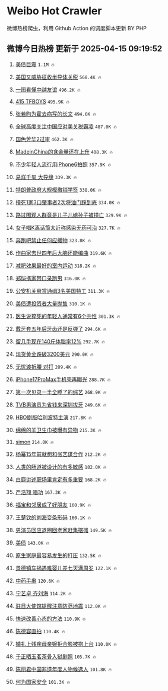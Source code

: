 # Weibo Hot Crawler 



微博热榜爬虫，利用 Github Action 的调度脚本更新 BY PHP 


## 微博今日热榜 更新于 2025-04-15 09:19:52 
1. [美债巨震](https://s.weibo.com/weibo?q=%23%E7%BE%8E%E5%80%BA%E5%B7%A8%E9%9C%87%23&t=31&band_rank=1&Refer=top) `1.1M 🔥` 

1. [美国又威胁征收半导体关税](https://s.weibo.com/weibo?q=%23%E7%BE%8E%E5%9B%BD%E5%8F%88%E5%A8%81%E8%83%81%E5%BE%81%E6%94%B6%E5%8D%8A%E5%AF%BC%E4%BD%93%E5%85%B3%E7%A8%8E%23&t=31&band_rank=2&Refer=top) `568.4K 🔥` 

1. [一图看懂中越友谊](https://s.weibo.com/weibo?q=%23%E4%B8%80%E5%9B%BE%E7%9C%8B%E6%87%82%E4%B8%AD%E8%B6%8A%E5%8F%8B%E8%B0%8A%23&t=31&band_rank=3&Refer=top) `496.2K 🔥` 

1. [415 TFBOYS](https://s.weibo.com/weibo?q=415%20TFBOYS&t=31&band_rank=4&Refer=top) `495.9K 🔥` 

1. [张若昀为霍去病写的长文](https://s.weibo.com/weibo?q=%23%E5%BC%A0%E8%8B%A5%E6%98%80%E4%B8%BA%E9%9C%8D%E5%8E%BB%E7%97%85%E5%86%99%E7%9A%84%E9%95%BF%E6%96%87%23&t=31&band_rank=5&Refer=top) `494.6K 🔥` 

1. [全球高度关注中国应对美关税霸凌](https://s.weibo.com/weibo?q=%23%E5%85%A8%E7%90%83%E9%AB%98%E5%BA%A6%E5%85%B3%E6%B3%A8%E4%B8%AD%E5%9B%BD%E5%BA%94%E5%AF%B9%E7%BE%8E%E5%85%B3%E7%A8%8E%E9%9C%B8%E5%87%8C%23&t=31&band_rank=6&Refer=top) `487.0K 🔥` 

1. [国色芳华2过审](https://s.weibo.com/weibo?q=%E5%9B%BD%E8%89%B2%E8%8A%B3%E5%8D%8E2%E8%BF%87%E5%AE%A1&t=31&band_rank=7&Refer=top) `462.3K 🔥` 

1. [MadeinChina的含金量还在上升](https://s.weibo.com/weibo?q=%23MadeinChina%E7%9A%84%E5%90%AB%E9%87%91%E9%87%8F%E8%BF%98%E5%9C%A8%E4%B8%8A%E5%8D%87%23&t=31&band_rank=8&Refer=top) `408.3K 🔥` 

1. [不少年轻人流行用iPhone6拍照](https://s.weibo.com/weibo?q=%23%E4%B8%8D%E5%B0%91%E5%B9%B4%E8%BD%BB%E4%BA%BA%E6%B5%81%E8%A1%8C%E7%94%A8iPhone6%E6%8B%8D%E7%85%A7%23&t=31&band_rank=9&Refer=top) `357.9K 🔥` 

1. [易烊千玺 大导缘](https://s.weibo.com/weibo?q=%E6%98%93%E7%83%8A%E5%8D%83%E7%8E%BA%20%E5%A4%A7%E5%AF%BC%E7%BC%98&t=31&band_rank=10&Refer=top) `339.3K 🔥` 

1. [特朗普政府大规模撤销学签](https://s.weibo.com/weibo?q=%23%E7%89%B9%E6%9C%97%E6%99%AE%E6%94%BF%E5%BA%9C%E5%A4%A7%E8%A7%84%E6%A8%A1%E6%92%A4%E9%94%80%E5%AD%A6%E7%AD%BE%23&t=31&band_rank=11&Refer=top) `338.0K 🔥` 

1. [撞死1家3口肇事者2次将油门踩到底](https://s.weibo.com/weibo?q=%23%E6%92%9E%E6%AD%BB1%E5%AE%B63%E5%8F%A3%E8%82%87%E4%BA%8B%E8%80%852%E6%AC%A1%E5%B0%86%E6%B2%B9%E9%97%A8%E8%B8%A9%E5%88%B0%E5%BA%95%23&t=31&band_rank=12&Refer=top) `334.0K 🔥` 

1. [路过围观人群竟是儿子儿媳孙子被撞亡](https://s.weibo.com/weibo?q=%23%E8%B7%AF%E8%BF%87%E5%9B%B4%E8%A7%82%E4%BA%BA%E7%BE%A4%E7%AB%9F%E6%98%AF%E5%84%BF%E5%AD%90%E5%84%BF%E5%AA%B3%E5%AD%99%E5%AD%90%E8%A2%AB%E6%92%9E%E4%BA%A1%23&t=31&band_rank=13&Refer=top) `329.9K 🔥` 

1. [女子唱K离话筒太近称感染无药可治](https://s.weibo.com/weibo?q=%23%E5%A5%B3%E5%AD%90%E5%94%B1K%E7%A6%BB%E8%AF%9D%E7%AD%92%E5%A4%AA%E8%BF%91%E7%A7%B0%E6%84%9F%E6%9F%93%E6%97%A0%E8%8D%AF%E5%8F%AF%E6%B2%BB%23&t=31&band_rank=14&Refer=top) `327.7K 🔥` 

1. [奔跑吧禁止任何应援物](https://s.weibo.com/weibo?q=%23%E5%A5%94%E8%B7%91%E5%90%A7%E7%A6%81%E6%AD%A2%E4%BB%BB%E4%BD%95%E5%BA%94%E6%8F%B4%E7%89%A9%23&t=31&band_rank=15&Refer=top) `323.8K 🔥` 

1. [作曲家去世四年后大脑还能编曲](https://s.weibo.com/weibo?q=%23%E4%BD%9C%E6%9B%B2%E5%AE%B6%E5%8E%BB%E4%B8%96%E5%9B%9B%E5%B9%B4%E5%90%8E%E5%A4%A7%E8%84%91%E8%BF%98%E8%83%BD%E7%BC%96%E6%9B%B2%23&t=31&band_rank=16&Refer=top) `319.6K 🔥` 

1. [减肥效果最好的室内运动](https://s.weibo.com/weibo?q=%E5%87%8F%E8%82%A5%E6%95%88%E6%9E%9C%E6%9C%80%E5%A5%BD%E7%9A%84%E5%AE%A4%E5%86%85%E8%BF%90%E5%8A%A8&t=31&band_rank=17&Refer=top) `318.2K 🔥` 

1. [郑恺携家带口录跑男](https://s.weibo.com/weibo?q=%23%E9%83%91%E6%81%BA%E6%90%BA%E5%AE%B6%E5%B8%A6%E5%8F%A3%E5%BD%95%E8%B7%91%E7%94%B7%23&t=31&band_rank=18&Refer=top) `316.0K 🔥` 

1. [公安机关悬赏通缉3名美国特工](https://s.weibo.com/weibo?q=%23%E5%85%AC%E5%AE%89%E6%9C%BA%E5%85%B3%E6%82%AC%E8%B5%8F%E9%80%9A%E7%BC%893%E5%90%8D%E7%BE%8E%E5%9B%BD%E7%89%B9%E5%B7%A5%23&t=31&band_rank=19&Refer=top) `311.3K 🔥` 

1. [美债遭投资者大量抛售](https://s.weibo.com/weibo?q=%23%E7%BE%8E%E5%80%BA%E9%81%AD%E6%8A%95%E8%B5%84%E8%80%85%E5%A4%A7%E9%87%8F%E6%8A%9B%E5%94%AE%23&t=31&band_rank=20&Refer=top) `310.1K 🔥` 

1. [医生说猝死的年轻人通常有6个共性](https://s.weibo.com/weibo?q=%23%E5%8C%BB%E7%94%9F%E8%AF%B4%E7%8C%9D%E6%AD%BB%E7%9A%84%E5%B9%B4%E8%BD%BB%E4%BA%BA%E9%80%9A%E5%B8%B8%E6%9C%896%E4%B8%AA%E5%85%B1%E6%80%A7%23&t=31&band_rank=21&Refer=top) `301.3K 🔥` 

1. [戴牙套五年后牙齿还是反弹了](https://s.weibo.com/weibo?q=%23%E6%88%B4%E7%89%99%E5%A5%97%E4%BA%94%E5%B9%B4%E5%90%8E%E7%89%99%E9%BD%BF%E8%BF%98%E6%98%AF%E5%8F%8D%E5%BC%B9%E4%BA%86%23&t=31&band_rank=22&Refer=top) `294.6K 🔥` 

1. [留几手现在140斤体脂率12%](https://s.weibo.com/weibo?q=%23%E7%95%99%E5%87%A0%E6%89%8B%E7%8E%B0%E5%9C%A8140%E6%96%A4%E4%BD%93%E8%84%82%E7%8E%8712%25%23&t=31&band_rank=23&Refer=top) `292.7K 🔥` 

1. [现货黄金跌破3200美元](https://s.weibo.com/weibo?q=%23%E7%8E%B0%E8%B4%A7%E9%BB%84%E9%87%91%E8%B7%8C%E7%A0%B43200%E7%BE%8E%E5%85%83%23&t=31&band_rank=24&Refer=top) `290.0K 🔥` 

1. [无忧渡折腰 对打](https://s.weibo.com/weibo?q=%E6%97%A0%E5%BF%A7%E6%B8%A1%E6%8A%98%E8%85%B0%20%E5%AF%B9%E6%89%93&t=31&band_rank=25&Refer=top) `289.4K 🔥` 

1. [iPhone17ProMax手机壳再曝光](https://s.weibo.com/weibo?q=%23iPhone17ProMax%E6%89%8B%E6%9C%BA%E5%A3%B3%E5%86%8D%E6%9B%9D%E5%85%89%23&t=31&band_rank=26&Refer=top) `288.7K 🔥` 

1. [第一次见录一半全睡了的综艺](https://s.weibo.com/weibo?q=%E7%AC%AC%E4%B8%80%E6%AC%A1%E8%A7%81%E5%BD%95%E4%B8%80%E5%8D%8A%E5%85%A8%E7%9D%A1%E4%BA%86%E7%9A%84%E7%BB%BC%E8%89%BA&t=31&band_rank=27&Refer=top) `268.9K 🔥` 

1. [TVB男演员为省钱来深圳拔牙](https://s.weibo.com/weibo?q=%23TVB%E7%94%B7%E6%BC%94%E5%91%98%E4%B8%BA%E7%9C%81%E9%92%B1%E6%9D%A5%E6%B7%B1%E5%9C%B3%E6%8B%94%E7%89%99%23&t=31&band_rank=28&Refer=top) `249.6K 🔥` 

1. [HBO剧版哈利波特主演](https://s.weibo.com/weibo?q=HBO%E5%89%A7%E7%89%88%E5%93%88%E5%88%A9%E6%B3%A2%E7%89%B9%E4%B8%BB%E6%BC%94&t=31&band_rank=29&Refer=top) `217.8K 🔥` 

1. [绵绵的羊卫生巾被曝有异物](https://s.weibo.com/weibo?q=%23%E7%BB%B5%E7%BB%B5%E7%9A%84%E7%BE%8A%E5%8D%AB%E7%94%9F%E5%B7%BE%E8%A2%AB%E6%9B%9D%E6%9C%89%E5%BC%82%E7%89%A9%23&t=31&band_rank=30&Refer=top) `215.3K 🔥` 

1. [simon](https://s.weibo.com/weibo?q=simon&t=31&band_rank=31&Refer=top) `214.0K 🔥` 

1. [杨幂15年前就想和张艺谋合作](https://s.weibo.com/weibo?q=%23%E6%9D%A8%E5%B9%8215%E5%B9%B4%E5%89%8D%E5%B0%B1%E6%83%B3%E5%92%8C%E5%BC%A0%E8%89%BA%E8%B0%8B%E5%90%88%E4%BD%9C%23&t=31&band_rank=32&Refer=top) `212.2K 🔥` 

1. [人类的肠道被设计的有多敏感](https://s.weibo.com/weibo?q=%E4%BA%BA%E7%B1%BB%E7%9A%84%E8%82%A0%E9%81%93%E8%A2%AB%E8%AE%BE%E8%AE%A1%E7%9A%84%E6%9C%89%E5%A4%9A%E6%95%8F%E6%84%9F&t=31&band_rank=33&Refer=top) `182.0K 🔥` 

1. [白鹿讲述职场里肯定有多重要](https://s.weibo.com/weibo?q=%23%E7%99%BD%E9%B9%BF%E8%AE%B2%E8%BF%B0%E8%81%8C%E5%9C%BA%E9%87%8C%E8%82%AF%E5%AE%9A%E6%9C%89%E5%A4%9A%E9%87%8D%E8%A6%81%23&t=31&band_rank=34&Refer=top) `168.2K 🔥` 

1. [严浩翔 唱功](https://s.weibo.com/weibo?q=%E4%B8%A5%E6%B5%A9%E7%BF%94%20%E5%94%B1%E5%8A%9F&t=31&band_rank=35&Refer=top) `167.3K 🔥` 

1. [福宝和邻居成了好朋友](https://s.weibo.com/weibo?q=%23%E7%A6%8F%E5%AE%9D%E5%92%8C%E9%82%BB%E5%B1%85%E6%88%90%E4%BA%86%E5%A5%BD%E6%9C%8B%E5%8F%8B%23&t=31&band_rank=36&Refer=top) `160.9K 🔥` 

1. [王楚钦的刘海变条形码](https://s.weibo.com/weibo?q=%23%E7%8E%8B%E6%A5%9A%E9%92%A6%E7%9A%84%E5%88%98%E6%B5%B7%E5%8F%98%E6%9D%A1%E5%BD%A2%E7%A0%81%23&t=31&band_rank=37&Refer=top) `160.1K 🔥` 

1. [男演员回应退圈回老家赶集摆摊](https://s.weibo.com/weibo?q=%23%E7%94%B7%E6%BC%94%E5%91%98%E5%9B%9E%E5%BA%94%E9%80%80%E5%9C%88%E5%9B%9E%E8%80%81%E5%AE%B6%E8%B5%B6%E9%9B%86%E6%91%86%E6%91%8A%23&t=31&band_rank=38&Refer=top) `149.5K 🔥` 

1. [美债](https://s.weibo.com/weibo?q=%E7%BE%8E%E5%80%BA&t=31&band_rank=39&Refer=top) `143.0K 🔥` 

1. [原生家庭最容易发生的打压](https://s.weibo.com/weibo?q=%23%E5%8E%9F%E7%94%9F%E5%AE%B6%E5%BA%AD%E6%9C%80%E5%AE%B9%E6%98%93%E5%8F%91%E7%94%9F%E7%9A%84%E6%89%93%E5%8E%8B%23&t=31&band_rank=40&Refer=top) `132.5K 🔥` 

1. [景德镇车祸遇难婴儿差七天满周岁](https://s.weibo.com/weibo?q=%23%E6%99%AF%E5%BE%B7%E9%95%87%E8%BD%A6%E7%A5%B8%E9%81%87%E9%9A%BE%E5%A9%B4%E5%84%BF%E5%B7%AE%E4%B8%83%E5%A4%A9%E6%BB%A1%E5%91%A8%E5%B2%81%23&t=31&band_rank=41&Refer=top) `122.1K 🔥` 

1. [中药手串](https://s.weibo.com/weibo?q=%E4%B8%AD%E8%8D%AF%E6%89%8B%E4%B8%B2&t=31&band_rank=42&Refer=top) `120.6K 🔥` 

1. [宁艺卓 齐刘海](https://s.weibo.com/weibo?q=%E5%AE%81%E8%89%BA%E5%8D%93%20%E9%BD%90%E5%88%98%E6%B5%B7&t=31&band_rank=43&Refer=top) `114.2K 🔥` 

1. [驻日大使馆提醒注意防范地震](https://s.weibo.com/weibo?q=%23%E9%A9%BB%E6%97%A5%E5%A4%A7%E4%BD%BF%E9%A6%86%E6%8F%90%E9%86%92%E6%B3%A8%E6%84%8F%E9%98%B2%E8%8C%83%E5%9C%B0%E9%9C%87%23&t=31&band_rank=44&Refer=top) `112.0K 🔥` 

1. [快速改善心态的方法](https://s.weibo.com/weibo?q=%E5%BF%AB%E9%80%9F%E6%94%B9%E5%96%84%E5%BF%83%E6%80%81%E7%9A%84%E6%96%B9%E6%B3%95&t=31&band_rank=45&Refer=top) `110.9K 🔥` 

1. [陈德容直拍](https://s.weibo.com/weibo?q=%23%E9%99%88%E5%BE%B7%E5%AE%B9%E7%9B%B4%E6%8B%8D%23&t=31&band_rank=46&Refer=top) `110.4K 🔥` 

1. [婚礼上残疾母亲婉拒合影被抱上台](https://s.weibo.com/weibo?q=%23%E5%A9%9A%E7%A4%BC%E4%B8%8A%E6%AE%8B%E7%96%BE%E6%AF%8D%E4%BA%B2%E5%A9%89%E6%8B%92%E5%90%88%E5%BD%B1%E8%A2%AB%E6%8A%B1%E4%B8%8A%E5%8F%B0%23&t=31&band_rank=47&Refer=top) `110.0K 🔥` 

1. [于正晒玉茗茶骨入狱剧照](https://s.weibo.com/weibo?q=%23%E4%BA%8E%E6%AD%A3%E6%99%92%E7%8E%89%E8%8C%97%E8%8C%B6%E9%AA%A8%E5%85%A5%E7%8B%B1%E5%89%A7%E7%85%A7%23&t=31&band_rank=48&Refer=top) `105.7K 🔥` 

1. [陈丽君中国非遗年度人物候选人](https://s.weibo.com/weibo?q=%23%E9%99%88%E4%B8%BD%E5%90%9B%E4%B8%AD%E5%9B%BD%E9%9D%9E%E9%81%97%E5%B9%B4%E5%BA%A6%E4%BA%BA%E7%89%A9%E5%80%99%E9%80%89%E4%BA%BA%23&t=31&band_rank=49&Refer=top) `101.8K 🔥` 

1. [何为国家安全](https://s.weibo.com/weibo?q=%23%E4%BD%95%E4%B8%BA%E5%9B%BD%E5%AE%B6%E5%AE%89%E5%85%A8%23&t=31&band_rank=50&Refer=top) `101.3K 🔥` 

